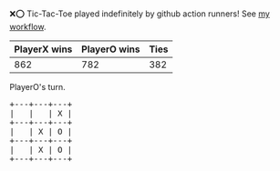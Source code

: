 :x::o: Tic-Tac-Toe played indefinitely by github action runners! See [my workflow](.github/workflows/play.yaml).

|PlayerX wins|PlayerO wins|Ties|
|-|-|-|
|862|782|382|

PlayerO's turn.

<pre>
+---+---+---+
|   |   | X |
+---+---+---+
|   | X | O |
+---+---+---+
|   | X | O |
+---+---+---+
</pre>